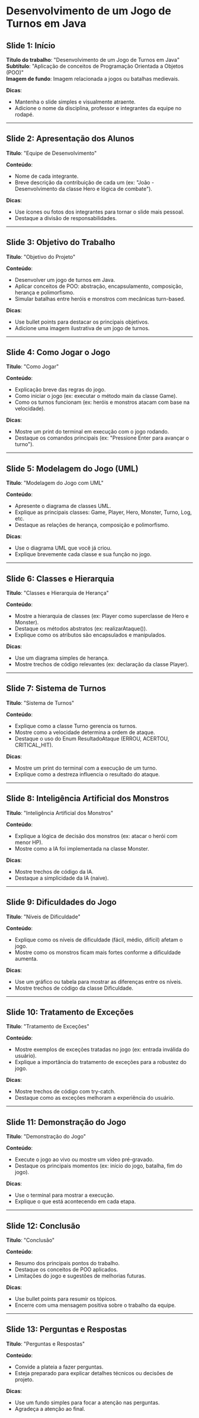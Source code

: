# Desenvolvimento de um Jogo de Turnos em Java

## Slide 1: Início
**Título do trabalho**: "Desenvolvimento de um Jogo de Turnos em Java"  
**Subtítulo**: "Aplicação de conceitos de Programação Orientada a Objetos (POO)"  
**Imagem de fundo**: Imagem relacionada a jogos ou batalhas medievais.  

**Dicas**:  
- Mantenha o slide simples e visualmente atraente.  
- Adicione o nome da disciplina, professor e integrantes da equipe no rodapé.

---

## Slide 2: Apresentação dos Alunos
**Título**: "Equipe de Desenvolvimento"  

**Conteúdo**:  
- Nome de cada integrante.  
- Breve descrição da contribuição de cada um (ex: "João - Desenvolvimento da classe Hero e lógica de combate").  

**Dicas**:  
- Use ícones ou fotos dos integrantes para tornar o slide mais pessoal.  
- Destaque a divisão de responsabilidades.

---

## Slide 3: Objetivo do Trabalho
**Título**: "Objetivo do Projeto"  

**Conteúdo**:  
- Desenvolver um jogo de turnos em Java.  
- Aplicar conceitos de POO: abstração, encapsulamento, composição, herança e polimorfismo.  
- Simular batalhas entre heróis e monstros com mecânicas turn-based.  

**Dicas**:  
- Use bullet points para destacar os principais objetivos.  
- Adicione uma imagem ilustrativa de um jogo de turnos.

---

## Slide 4: Como Jogar o Jogo
**Título**: "Como Jogar"  

**Conteúdo**:  
- Explicação breve das regras do jogo.  
- Como iniciar o jogo (ex: executar o método main da classe Game).  
- Como os turnos funcionam (ex: heróis e monstros atacam com base na velocidade).  

**Dicas**:  
- Mostre um print do terminal em execução com o jogo rodando.  
- Destaque os comandos principais (ex: "Pressione Enter para avançar o turno").

---

## Slide 5: Modelagem do Jogo (UML)
**Título**: "Modelagem do Jogo com UML"  

**Conteúdo**:  
- Apresente o diagrama de classes UML.  
- Explique as principais classes: Game, Player, Hero, Monster, Turno, Log, etc.  
- Destaque as relações de herança, composição e polimorfismo.  

**Dicas**:  
- Use o diagrama UML que você já criou.  
- Explique brevemente cada classe e sua função no jogo.

---

## Slide 6: Classes e Hierarquia
**Título**: "Classes e Hierarquia de Herança"  

**Conteúdo**:  
- Mostre a hierarquia de classes (ex: Player como superclasse de Hero e Monster).  
- Destaque os métodos abstratos (ex: realizarAtaque()).  
- Explique como os atributos são encapsulados e manipulados.  

**Dicas**:  
- Use um diagrama simples de herança.  
- Mostre trechos de código relevantes (ex: declaração da classe Player).

---

## Slide 7: Sistema de Turnos
**Título**: "Sistema de Turnos"  

**Conteúdo**:  
- Explique como a classe Turno gerencia os turnos.  
- Mostre como a velocidade determina a ordem de ataque.  
- Destaque o uso do Enum ResultadoAtaque (ERROU, ACERTOU, CRITICAL_HIT).  

**Dicas**:  
- Mostre um print do terminal com a execução de um turno.  
- Explique como a destreza influencia o resultado do ataque.

---

## Slide 8: Inteligência Artificial dos Monstros
**Título**: "Inteligência Artificial dos Monstros"  

**Conteúdo**:  
- Explique a lógica de decisão dos monstros (ex: atacar o herói com menor HP).  
- Mostre como a IA foi implementada na classe Monster.  

**Dicas**:  
- Mostre trechos de código da IA.  
- Destaque a simplicidade da IA (naive).

---

## Slide 9: Dificuldades do Jogo
**Título**: "Níveis de Dificuldade"  

**Conteúdo**:  
- Explique como os níveis de dificuldade (fácil, médio, difícil) afetam o jogo.  
- Mostre como os monstros ficam mais fortes conforme a dificuldade aumenta.  

**Dicas**:  
- Use um gráfico ou tabela para mostrar as diferenças entre os níveis.  
- Mostre trechos de código da classe Dificuldade.

---

## Slide 10: Tratamento de Exceções
**Título**: "Tratamento de Exceções"  

**Conteúdo**:  
- Mostre exemplos de exceções tratadas no jogo (ex: entrada inválida do usuário).  
- Explique a importância do tratamento de exceções para a robustez do jogo.  

**Dicas**:  
- Mostre trechos de código com try-catch.  
- Destaque como as exceções melhoram a experiência do usuário.

---

## Slide 11: Demonstração do Jogo
**Título**: "Demonstração do Jogo"  

**Conteúdo**:  
- Execute o jogo ao vivo ou mostre um vídeo pré-gravado.  
- Destaque os principais momentos (ex: início do jogo, batalha, fim do jogo).  

**Dicas**:  
- Use o terminal para mostrar a execução.  
- Explique o que está acontecendo em cada etapa.

---

## Slide 12: Conclusão
**Título**: "Conclusão"  

**Conteúdo**:  
- Resumo dos principais pontos do trabalho.  
- Destaque os conceitos de POO aplicados.  
- Limitações do jogo e sugestões de melhorias futuras.  

**Dicas**:  
- Use bullet points para resumir os tópicos.  
- Encerre com uma mensagem positiva sobre o trabalho da equipe.

---

## Slide 13: Perguntas e Respostas
**Título**: "Perguntas e Respostas"  

**Conteúdo**:  
- Convide a plateia a fazer perguntas.  
- Esteja preparado para explicar detalhes técnicos ou decisões de projeto.  

**Dicas**:  
- Use um fundo simples para focar a atenção nas perguntas.  
- Agradeça a atenção ao final.
